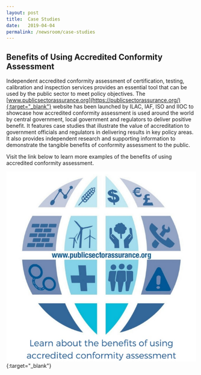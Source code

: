 ```yaml
---
layout: post
title:  Case Studies
date:   2019-04-04
permalink: /newsroom/case-studies
---
```


## Benefits of Using Accredited Conformity Assessment

Independent accredited conformity assessment of certification, testing, calibration and inspection services provides an essential tool that can be used by the public sector to meet policy objectives. The [www.publicsectorassurance.org](https://publicsectorassurance.org/){:target="_blank"} website has been launched by ILAC, IAF, ISO and IIOC to showcase how accredited conformity assessment is used around the world by central government, local government and regulators to deliver positive benefit. It features case studies that illustrate the value of accreditation to government officials and regulators in delivering results in key policy areas. It also provides independent research and supporting information to demonstrate the tangible benefits of conformity assessment to the public.

Visit the link below to learn more examples of the benefits of using accredited conformity assessment.

[![Public Sector Assurance](/images/press-release/documents/case-studies-public-sector-assurance.jpg)](https://publicsectorassurance.org/){:target="_blank"}
